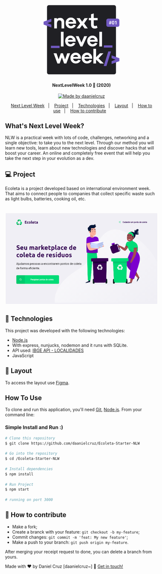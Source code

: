 <h1 align="center">
    <img alt="NextLevelWeek" title="#NextLevelWeek" src=".github/nlw.svg" width="250px" />
</h1>

<h4 align="center"> 
	NextLevelWeek 1.0 🚀 (2020)
</h4>
<p align="center">
 
  <a href="https://www.linkedin.com/in/danielfercruz/">
    <img alt="Made by daanielcruz" src="https://img.shields.io/badge/made%20by-daanielcruz-%2304D361">
  </a>

</p>
<p align="center">
  <a href="#whats-next-level-week">Next Level Week</a>&nbsp;&nbsp;&nbsp;|&nbsp;&nbsp;&nbsp;
  <a href="#-project">Project</a>&nbsp;&nbsp;&nbsp;|&nbsp;&nbsp;&nbsp;
  <a href="#rocket-Technologies">Technologies</a>&nbsp;&nbsp;&nbsp;|&nbsp;&nbsp;&nbsp;
  <a href="#-layout">Layout</a>&nbsp;&nbsp;&nbsp;|&nbsp;&nbsp;&nbsp;
  <a href="#how-to-use">How to use</a>&nbsp;&nbsp;&nbsp;|&nbsp;&nbsp;&nbsp;
  <a href="#-how-to-contribute">How to contribute</a>&nbsp;&nbsp;&nbsp;
</p>

## What's Next Level Week?

NLW is a practical week with lots of code, challenges, networking and a single objective: to take you to the next level.
Through our method you will learn new tools, learn about new technologies and discover hacks that will boost your career.
An online and completely free event that will help you take the next step in your evolution as a dev.

## 💻 Project

Ecoleta is a project developed based on international environment week. 
That aims to connect people to companies that collect specific waste such as light bulbs, batteries, cooking oil, etc.

<h1 align="center">
    <img alt="Example" title="Example" src=".github/fullproject.png" width="500px" />
</h1>


## :rocket: Technologies

This project  was developed with the following technologies:

- [Node.js][nodejs]
- With express, nunjucks, nodemon and it runs with SQLite.
- API used: <a href="https://servicodados.ibge.gov.br/api/docs/localidades">IBGE API - LOCALIDADES</a> 
- JavaScript

## 🔖 Layout

To access the layout use [Figma](https://www.figma.com/file/1SxgOMojOB2zYT0Mdk28lB/).

## How To Use

To clone and run this application, you'll need [Git](https://git-scm.com), [Node.js][nodejs].
From your command line:

### Simple Install and Run :)

```bash
# Clone this repository
$ git clone https://github.com/daanielcruz/Ecoleta-Starter-NLW

# Go into the repository
$ cd /Ecoleta-Starter-NLW

# Install dependencies
$ npm install

# Run Project
$ npm start

# running on port 3000
```

## 🤔 How to contribute

- Make a fork;
- Create a branck with your feature: `git checkout -b my-feature`;
- Commit changes: `git commit -m 'feat: My new feature'`;
- Make a push to your branch: `git push origin my-feature`.

After merging your receipt request to done, you can delete a branch from yours.

Made with ♥ by Daniel Cruz [daanielcruz~] :wave: [Get in touch!](https://www.linkedin.com/in/danielfercruz/)

[nodejs]: https://nodejs.org/
[vs]: https://code.visualstudio.com/
